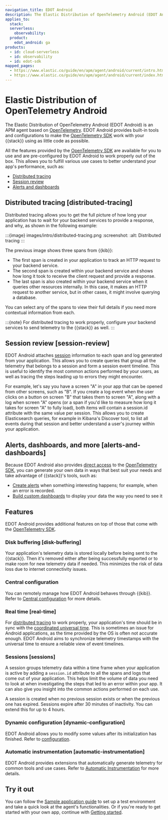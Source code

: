 ```yaml
---
navigation_title: EDOT Android
description: The Elastic Distribution of OpenTelemetry Android (EDOT Android) is an APM agent based on OpenTelemetry. It provides built-in tools and configurations to make the OpenTelemetry SDK work with Elastic using as little code as possible while fully leveraging the combined forces of Elasticsearch and Kibana for your Android application.
applies_to:
  stack:
  serverless:
    observability:
  product:
    edot_android: ga
products:
  - id: cloud-serverless
  - id: observability
  - id: edot-sdk
mapped_pages:
  - https://www.elastic.co/guide/en/apm/agent/android/current/intro.html
  - https://www.elastic.co/guide/en/apm/agent/android/current/index.html
---
```


# Elastic Distribution of OpenTelemetry Android

The Elastic Distribution of OpenTelemetry Android (EDOT Android) is an APM agent based on [OpenTelemetry](https://opentelemetry.io/). EDOT Android provides built-in tools and configurations to make the [OpenTelemetry SDK](https://opentelemetry.io/docs/languages/java/) work with your {{stack}} using as little code as possible.

All the features provided by the [OpenTelemetry SDK](https://github.com/open-telemetry/opentelemetry-java) are available for you to use and are pre-configured by EDOT Android to work properly out of the box. This allows you to fulfill various use cases to better understand your app's performance, such as:

- [Distributed tracing](#distributed-tracing)
- [Session review](#session-review)
- [Alerts and dashboards](#alerts-and-dashboards)

## Distributed tracing [distributed-tracing]

Distributed tracing allows you to get the full picture of how long your application has to wait for your backend services to provide a response, and why, as shown in the following example:

:::{image} images/intro/distributed-tracing.png
:screenshot:
:alt: Distributed tracing
:::

The previous image shows three spans from {{kib}}:

- The first span is created in your application to track an HTTP request to your backend service.
- The second span is created within your backend service and shows how long it took to receive the client request and provide a response.
- The last span is also created within your backend service when it queries other resources internally. In this case, it makes an HTTP request to another service, but in other cases, it might involve querying a database.

You can select any of the spans to view their full details if you need more contextual information from each.

:::{note}
For distributed tracing to work properly, configure your backend services to send telemetry to the {{stack}} as well.
:::

## Session review [session-review]

EDOT Android attaches [session](#sessions) information to each span and log generated from your application. This allows you to create queries that group all the telemetry that belongs to a session and form a session event timeline. This is useful to identify the most common actions performed by your users, as well as tracing the steps leading up to errors they might encounter.

For example, let's say you have a screen "A" in your app that can be opened from other screens, such as "B". If you create a log event when the user clicks on a button on screen "B" that takes them to screen "A", along with a log when screen "A" opens (or a span if you'd like to measure how long it takes for screen "A" to fully load), both items will contain a session.id attribute with the same value per session. This allows you to create Elasticsearch queries, for example in Kibana's Discover tool, to list all events during that session and better understand a user's journey within your application.

## Alerts, dashboards, and more [alerts-and-dashboards]

Because EDOT Android also provides [direct access](manual-instrumentation.md) to the [OpenTelemetry SDK](https://opentelemetry.io/docs/languages/java/), you can generate your own data in ways that best suit your needs and take advantage of {{stack}}'s tools, such as:

 * [Create alerts](docs-content://explore-analyze/alerts-cases.md) when something interesting happens; for example, when an error is recorded.
 * [Build custom dashboards](docs-content://explore-analyze/dashboards.md) to display your data the way you need to see it

## Features

EDOT Android provides additional features on top of those that come with the [OpenTelemetry SDK](https://opentelemetry.io/docs/languages/java/).

### Disk buffering [disk-buffering]

Your application's telemetry data is stored locally before being sent to the {{stack}}. Then it's removed either after being successfully exported or to make room for new telemetry data if needed. This minimizes the risk of data loss due to internet connectivity issues.

### Central configuration

You can remotely manage how EDOT Android behaves through {{kib}}. Refer to [Central configuration](configuration.md#central-configuration) for more details.

### Real time [real-time]

For [distributed tracing](#distributed-tracing) to work properly, your application's time should be in sync with the [coordinated universal time](https://en.wikipedia.org/wiki/Coordinated_Universal_Time). This is sometimes an issue for Android applications, as the time provided by the OS is often not accurate enough. EDOT Android aims to synchronize telemetry timestamps with the universal time to ensure a reliable view of event timelines.

### Sessions [sessions]

A session groups telemetry data within a time frame when your application is active by adding a `session.id` attribute to all the spans and logs that come out of your application. This helps limit the volume of data you need to look at when investigating the steps that led to an error within your app. It can also give you insight into the common actions performed on each use.

A session is created when no previous session exists or when the previous one has expired. Sessions expire after 30 minutes of inactivity. You can extend this for up to 4 hours.

### Dynamic configuration [dynamic-configuration]

EDOT Android allows you to modify some values after its initialization has finished. Refer to [configuration](configuration.md).

### Automatic instrumentation [automatic-instrumentation]

EDOT Android provides extensions that automatically generate telemetry for common tools and use cases. Refer to [Automatic Instrumentation](automatic-instrumentation.md) for more details.

## Try it out

You can follow the [Sample application guide](https://github.com/elastic/apm-agent-android/tree/main/sample-app) to set up a test environment and take a quick look at the agent's functionalities. Or if you're ready to get started with your own app, continue with [Getting started](getting-started.md).